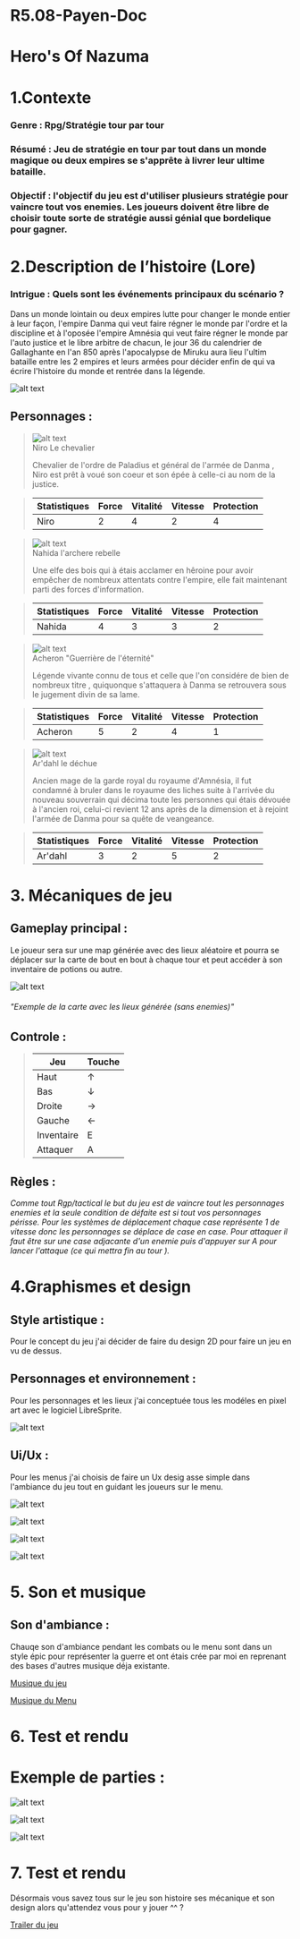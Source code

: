 # R5.08-Payen-Doc

# Hero's Of Nazuma

# 1.Contexte 

### Genre : Rpg/Stratégie tour par tour

### Résumé : Jeu de stratégie en tour par tout dans un monde magique ou deux empires se s'apprête à livrer leur ultime bataille.

###  Objectif : l'objectif du jeu est d'utiliser plusieurs stratégie pour vaincre tout vos enemies. Les joueurs doivent être libre de choisir toute sorte de stratégie aussi génial que bordelique pour gagner.

# 2.Description de l’histoire (Lore)

### Intrigue : Quels sont les événements principaux du scénario ?

Dans un monde lointain ou deux empires lutte pour changer le monde entier à leur façon, l'empire Danma qui veut faire régner le monde par l'ordre et la discipline et à l'oposée l'empire Amnésia qui veut faire régner le monde par l'auto justice et le libre arbitre de chacun, le jour 36 du calendrier de Gallaghante en l'an 850 après l'apocalypse de Miruku aura lieu l'ultim bataille entre les 2 empires et leurs armées pour décider enfin de qui va écrire l'histoire du monde et rentrée dans la légende.

![alt text](img/Menu.jpeg)

## Personnages : 

>![alt text](img/chevalier.png)   
>Niro Le chevalier
>
> Chevalier de l'ordre de Paladius et général de l'armée de Danma , Niro est prêt à voué son coeur et son épée à celle-ci au nom de la justice.

>| Statistiques   | Force | Vitalité | Vitesse | Protection |
>|----------------|-------|----------|---------|------------|
>| Niro           |   2   |    4     |    2    |     4      |
>

>![alt text](img/archere.png)   
>Nahida l'archere rebelle
>
> Une elfe des bois qui à étais acclamer en hêroine pour avoir empêcher de nombreux attentats contre l'empire, elle fait maintenant parti des forces d'information.

>| Statistiques   | Force | Vitalité | Vitesse | Protection |
>|----------------|-------|----------|---------|------------|
>| Nahida         |   4   |    3     |    3    |     2      |

>![alt text](img/sabreur.png)   
> Acheron "Guerrière de l'éternité"
>
> Légende vivante connu de tous et celle que l'on considére de bien de nombreux titre , quiquonque s'attaquera à Danma se retrouvera sous le jugement divin de sa lame.

>| Statistiques   | Force | Vitalité | Vitesse | Protection |
>|----------------|-------|----------|---------|------------|
>| Acheron        |   5   |    2     |    4    |     1      |

>![alt text](img/Monteur_Dragon.png)   
>Ar'dahl le déchue
>
> Ancien mage de la garde royal du royaume d'Amnésia, il fut condamné à bruler dans le royaume des liches suite à l'arrivée du nouveau souverrain qui décima toute les personnes qui étais dévouée à l'ancien roi, celui-ci revient 12 ans après de la dimension et à rejoint l'armée de Danma pour sa quête de veangeance.

>| Statistiques   | Force | Vitalité | Vitesse | Protection |
>|----------------|-------|----------|---------|------------|
>| Ar'dahl        |   3   |    2     |    5    |     2      |

# 3. Mécaniques de jeu

## Gameplay principal : 
Le joueur sera sur une map générée avec des lieux aléatoire et pourra se déplacer sur la carte de bout en bout à chaque tour et peut accéder à son inventaire de potions ou autre.

![alt text](img/Map.png)

###### *"Exemple de la carte avec les lieux générée (sans enemies)"*

## Controle :

>|  Jeu           | Touche | 
>|----------------|--------|
>| Haut           |   ↑    |
>| Bas            |   ↓    |
>| Droite         |   →    |
>| Gauche         |   ←    |
>| Inventaire     |   E    |
>| Attaquer       |   A    |

## Règles :

*Comme tout Rgp/tactical le but du jeu est de vaincre tout les personnages enemies et la seule condition de défaite est si tout vos personnages périsse. Pour les systèmes de déplacement chaque case représente 1 de vitesse donc les personnages se déplace de case en case. Pour attaquer il faut être sur une case adjacante d'un enemie puis d'appuyer sur A pour lancer l'attaque (ce qui mettra fin au tour ).*


# 4.Graphismes et design

## Style artistique :
Pour le concept du jeu j'ai décider de faire du design 2D pour faire un jeu en vu de dessus.

## Personnages et environnement :
Pour les personnages et les lieux j'ai conceptuée tous les modéles en pixel art avec le logiciel LibreSprite.

![alt text](img/Libre.png)

## Ui/Ux :

Pour les menus j'ai choisis de faire un Ux desig asse simple dans l'ambiance du jeu tout en guidant les joueurs sur le menu.

![alt text](img/Menu.png)

![alt text](img/Menu2.png)

![alt text](img/Menu3.png)

![alt text](img/Menu4.png)

# 5. Son et musique

## Son d'ambiance :

Chauqe son d'ambiance pendant les combats ou le menu sont dans un style épic pour représenter la guerre et ont étais crée par moi en reprenant des bases d'autres musique déja existante.

[Musique du jeu](audio/GameSong.mp3)

[Musique du Menu](audio/MenuSong.mp3)


# 6. Test et rendu

# Exemple de parties :

![alt text](img/Exemple.png)

![alt text](img/Exemple2.png)

![alt text](img/Exemple3.png)


# 7. Test et rendu

Désormais vous savez tous sur le jeu son histoire ses mécanique et son design alors qu'attendez vous pour y jouer ^^ ?

[Trailer du jeu](https://youtu.be/C-gkeDV6K4E)
